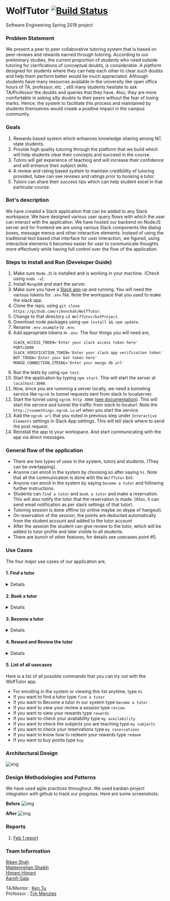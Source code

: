 # WolfTutor [![Build Status](https://travis-ci.org/rikenshah/WolfTutor.svg?branch=master)](https://travis-ci.org/rikenshah/WolfTutor)
Software Engineering Spring 2018 project

### Problem Statement

We present a peer to peer collaborative tutoring system that is based on peer reviews and rewards earned through tutoring. According to our preliminary studies, the current proportion of students who need outside tutoring for clarifications of conceptual doubts, is considerable. A platform designed for students where they can help each other to clear such doubts and help them perform better would be much appreciated. Although students have many resources available in the university like open office hours of TA, professor, etc. , still many students hesitate to ask TA/Professor the doubts and queries that they have. Also, they are more comfortable in asking silly doubts to their peers without the fear of losing marks. Hence, the system to facilitate this process and maintained by students themselves would create a positive impact in the campus community.

### Goals

1. Rewards based system which enhances knowledge sharing among NC state students.
2. Provide high quality tutoring through the platform that we build which will help students clear their concepts and succeed in the course.
3. Tutors will get experience of teaching and will increase their confidence and will enhance their subject skills.
4. A review and rating based system to maintain credibililty of tutoring provided, tutee can see reviews and ratings prior to booking a tutor.
5. Tutors can share their success tips which can help student excel in that particular course.


### Bot's description

We have created a Slack application that can be added to any Slack workspace. We have designed various user query flows with which the user can interact with the application. We have hosted our backend on NodeJS server and for frontend we are using various Slack components like dialog boxes, message menus and other interactive elements. Instead of using the traditional text based chat interface for user interaction, we figured, using interactive elements it becomes easier for user to communicate thoughts more effectively while having full control over the flow of the application.

### Steps to Install and Run (Developer Guide)

1. Make sure `Node.JS` is installed and is working in your machine. (Check using `node -v`).
2. Install `MongoDB` and start the server.
3. Make sure you have a [Slack app](https://api.slack.com/slack-apps) up and running. You will need the various tokens for `.env` file. Note the workspace that you used to make the slack app.
4. Clone the repo, using `git clone https://github.com/rikenshah/WolfTutor`.
5. Change to that directory `cd WolfTutor/botProject`.
6. Download node packages using `npm install && npm update`.
7. Rename `.env.example` to `.env`.
8. Add appropriate tokens in `.env`. The four things you will need are,
    ```
    SLACK_ACCESS_TOKEN='Enter your slack access token here'
    PORT=3000
    SLACK_VERIFICATION_TOKEN='Enter your slack app verification token'
    BOT_TOKEN='Enter your bot token here'
    MONGO_CONNECTION_STRING='Enter your mongo db url'
    ```
10. Run the tests by using `npm test`.
11. Start the application by typing `npm start`. This will start the server at `localhost:3000`.
12. Now, since you are runnning a server locally, we need a tunneling service like `ngrok` to tunnel requests sent from slack to localserver.
13. Start the tunnel using `ngrok http 3000` ([see documentation](https://ngrok.com/docs)). This will start the service and tunnel the traffic from slack to localurl. Note the `http://<something>.ngrok.io` url when you start the service.
14. Add the `ngrok url` that you noted in previous step under `Interactive Elements` settings in Slack App settings. This will tell slack where to send the post request.
15. Reinstall the app to your workspace. And start communicating with the app via direct messages.

### General flow of the application

- There are two types of uses in the system, tutors and students. (They can be overlapping).
- Anyone can enroll in the system by choosing so after saying `hi`. Note that all the communication is done with the `WolfTutor` bot.
- Anyone can enroll in the system by saying `become a tutor` and following further instructions.
- Students can `find a tutor` and `book a tutor` and make a reservation. This will also notify the tutor that the reservation is made. (Also, it can send email notification as per slack settings of that tutor).
- Tutoring session is done offline (or online maybe on skype of hangout).
- On reservation of the session, the points are deducted automatically from the student account and added to the tutor account
- After the session the student can give review to the tutor, which will be added to tutor profile and later visible to all students.
- There are bunch of other features, for details see usecases point #5.

### Use Cases

The four major use cases of our application are,
#### 1. Find a tutor
<Details>
    <p> A user can find a tutor on our bot by just typing one of the following keywords,
       'find a tutor',
       'need a tutor',
       'want a tutor', or
       'select a tutor'.
        The user will get the list of all the available subjects from which the user can select one subject.
        Once a subject is selected we will be returning all the tutors who teach that subject.
      </p>
    Here is the flow demonstrating this use case.<br>
    <img src="Reports/Wireframes/find_a_tutor.gif"></img>
</Details>

#### 2. Book a tutor
<Details>
     <p>   Once the user finds the tutors who are teaching that subject then the user will have an option to see the reviews and rating of tutors and can book the tutor if he has enough points in his account.</p>
       <p> Once the session is booked the tutor will be notified of the reservation and both of them can see their reservation by typing 'My reservation' in the slack bot.</p>
    Here is the flow demonstrating this use case.<br>
    <img src="Reports/Wireframes/book_a_tutor.gif"></img>
    <img src="Reports/Wireframes/my_reservations.gif"></img>
 </Details>

#### 3. Become a tutor

<Details>
    <p> If a user wants to become a tutor, he/she will just type
     'become a tutor'
     and an interactive form will be displayed to the user where he will be asked to fill his availability, subjects he would like to teach, rate which he would like to charge, summary. Once he fills all this information a profile of the tutor is created.
    </p>
    Here is the flow demonstrating this use case.<br>
    <img src="Reports/Wireframes/become_a_tutor.gif"></img>
</Details>

#### 4. Reward and Review the tutor

<Details>
    <p> After the session is over the user(student) will have an option to review and rate the tutor.
    If the user wil type 'review' a review form will open and the user can rate the tutor and can write a review,
    so that the other users(students) can see the reviews and select the tutor.
    The tutor can also set his rates according to the reviews that he gets.
    We also have an option of keeping the rate to 0 for the tutors who want to teach for free.
    <br><br>
    All the users(tutors and students) of our system can check their rewards(points) by simply asking the bot one of the following. <br>
    `My points`,`rewards`,`get my rewards`,`view my rewards` and the bot will show them their current points.<br><br>
     Tutor can get rewards for his accumulated points, some of the rewards for WolfTutor points are as follows. <br>
     1. Get $15 Giftcard of wolfoutfitter for 300 points.<br>
     2. Get $30 Giftcard of wolfoutfitter 500 points.<br><br>
     Tutee can also buy points in case his points get over, policies for buying rewards are :- <br>
     1. Get 200 points for $25 <br>
     2. Get 500 points for $40  <br>
     3. Get 1000 points for $80  <br><br>
     Here is the flow demonstrating this use case.<br>
    <img src="Reports/Wireframes/review_rewards.gif"></img>
    </p>
</Details>

#### 5. List of all usecases

Here is a list of all possible commands that you can try out with the WolfTutor app.
<br>
- For enrolling in the system or viewing this list anytime, type `hi`
- If you want to find a tutor type `find a tutor`
- If you want to Become a tutor in our system type `become a tutor`
- If you want to view your review a session type `review`
- If you want to view your rewards type `rewards`
- If you want to check your availability type `my availability`
- If you want to check the subjects you are teaching type `my subjects`
- If you want to check your reservations type `my reservations`
- If you want to know how to redeem your rewards type `redeem`
- If you want to buy points type `buy`

### Architectural Design

![img](https://github.com/rikenshah/WolfTutor/blob/master/Reports/pictures/Architecture_final.png)

### Design Methodologies and Patterns

We have used agile practices throughout. We used kanban project integration with github to track our progress. Here are some screenshots.

**Before**
![img](https://github.com/rikenshah/WolfTutor/raw/master/dump/agile.png)

**After**
![img](https://github.com/rikenshah/WolfTutor/raw/master/dump/agileDone.png)

### Reports

1. [Feb 1 report](https://github.com/rikenshah/WolfTutor/blob/master/Reports/Report_Feb/team_l_wolftutor_feb_report.pdf)

### Team Information

[Riken Shah](https://github.com/rikenshah)<br>
[Mateenrehan Shaikh](https://github.com/mateenrehan)<br>
[Himani Himani](https://github.com/hhimani)<br>
[Aaroh Gala](https://github.com/AarohGala)<br>

TA/Mentor : [Ken Tu](https://github.com/HuyTu7)<br>
Professor : [Tim Menzies](https://github.com/timm)<br>
